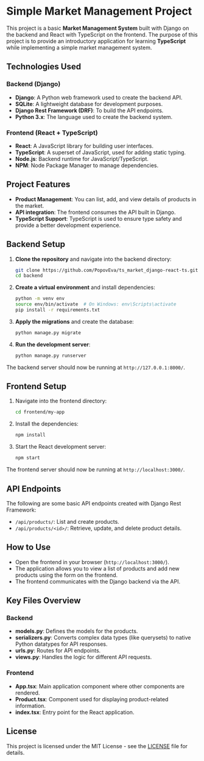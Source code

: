 # Simple Market Management Project

This project is a basic **Market Management System** built with Django on the backend and React with TypeScript on the frontend. The purpose of this project is to provide an introductory application for learning **TypeScript** while implementing a simple market management system.


## Technologies Used

### Backend (Django)
- **Django**: A Python web framework used to create the backend API.
- **SQLite**: A lightweight database for development purposes.
- **Django Rest Framework (DRF)**: To build the API endpoints.
- **Python 3.x**: The language used to create the backend system.

### Frontend (React + TypeScript)
- **React**: A JavaScript library for building user interfaces.
- **TypeScript**: A superset of JavaScript, used for adding static typing.
- **Node.js**: Backend runtime for JavaScript/TypeScript.
- **NPM**: Node Package Manager to manage dependencies.

## Project Features
- **Product Management**: You can list, add, and view details of products in the market.
- **API integration**: The frontend consumes the API built in Django.
- **TypeScript Support**: TypeScript is used to ensure type safety and provide a better development experience.

## Backend Setup

1. **Clone the repository** and navigate into the backend directory:
    ```bash
    git clone https://github.com/PopovEva/ts_market_django-react-ts.git
    cd backend
    ```

2. **Create a virtual environment** and install dependencies:
    ```bash
    python -m venv env
    source env/bin/activate  # On Windows: env\Scripts\activate
    pip install -r requirements.txt
    ```

3. **Apply the migrations** and create the database:
    ```bash
    python manage.py migrate
    ```

4. **Run the development server**:
    ```bash
    python manage.py runserver
    ```

The backend server should now be running at `http://127.0.0.1:8000/`.

## Frontend Setup

1. Navigate into the frontend directory:
    ```bash
    cd frontend/my-app
    ```

2. Install the dependencies:
    ```bash
    npm install
    ```

3. Start the React development server:
    ```bash
    npm start
    ```

The frontend server should now be running at `http://localhost:3000/`.

## API Endpoints

The following are some basic API endpoints created with Django Rest Framework:

- `/api/products/`: List and create products.
- `/api/products/<id>/`: Retrieve, update, and delete product details.

## How to Use

- Open the frontend in your browser (`http://localhost:3000/`).
- The application allows you to view a list of products and add new products using the form on the frontend.
- The frontend communicates with the Django backend via the API.

## Key Files Overview

### Backend
- **models.py**: Defines the models for the products.
- **serializers.py**: Converts complex data types (like querysets) to native Python datatypes for API responses.
- **urls.py**: Routes for API endpoints.
- **views.py**: Handles the logic for different API requests.

### Frontend
- **App.tsx**: Main application component where other components are rendered.
- **Product.tsx**: Component used for displaying product-related information.
- **index.tsx**: Entry point for the React application.

## License
This project is licensed under the MIT License - see the [LICENSE](LICENSE) file for details.




